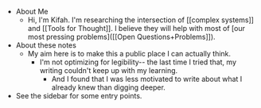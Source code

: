 - About Me
	- Hi, I'm Kifah. I'm researching the intersection of [[complex systems]] and [[Tools for Thought]]. I believe they will help with most of [our most pressing problems]([[Open Questions+Problems]]).
- About these notes
	- My aim here is to make this a public place I can actually think.
		- I'm not optimizing for legibility-- the last time I tried that, my writing couldn't keep up with my learning.
			- And I found that I was less motivated to write about what I already knew than digging deeper.
- See the sidebar for some entry points.